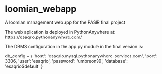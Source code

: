 # loomian_webapp
A loomian management web app for the PASIR final project

The web aplication is deployed in PythonAnywhere at: https://esaqrio.pythonanywhere.com/


The DBMS configuration in the app.py module in the final version is:

db_config = {
    'host': 'esaqrio.mysql.pythonanywhere-services.com',
    'port': 3306,
    'user': 'esaqrio',
    'password': 'umbreon99',
    'database': 'esaqrio$default'
}
